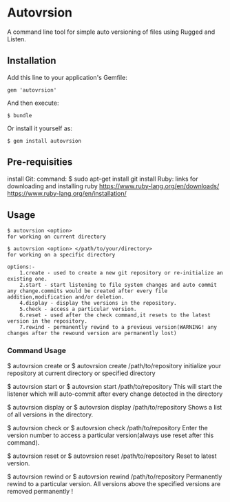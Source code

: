 # Autovrsion

A command line tool for simple auto versioning of files using Rugged and Listen.

## Installation

Add this line to your application's Gemfile:

    gem 'autovrsion'

And then execute:

    $ bundle

Or install it yourself as:

    $ gem install autovrsion

## Pre-requisities
install Git:
command: $ sudo apt-get install git
install Ruby:
links for downloading and installing ruby 
https://www.ruby-lang.org/en/downloads/
https://www.ruby-lang.org/en/installation/

## Usage
	$ autovrsion <option>
	for working on current directory

	$ autovrsion <option> </path/to/your/directory>
	for working on a specific directory

	options:-
		1.create - used to create a new git repository or re-initialize an existing one.
		2.start - start listening to file system changes and auto commit any change.commits would be created after every file addition,modification and/or deletion.
		4.display - display the versions in the repository.
		5.check - access a particular version.
		6.reset - used after the check command,it resets to the latest version in the repository.
		7.rewind - permanently rewind to a previous version(WARNING! any changes after the rewound version are permanently lost)

### Command Usage

$ autovrsion create
or
$ autovrsion create /path/to/repository
initialize your repository at current directory or specified directory

$ autovrsion start 
or
$ autovrsion start /path/to/repository
This will start the listener which will auto-commit after every change detected in the directory

$ autovrsion display
or
$ autovrsion display /path/to/repository
Shows a list of all versions in the directory.

$ autovrsion check
or
$ autovrsion check /path/to/repository 
Enter the version number to access a particular version(always use reset after this command).

$ autovrsion reset
or
$ autovrsion reset /path/to/repository
Reset to latest version.

$ autovrsion rewind
or
$ autovrsion rewind /path/to/repository
Permanently rewind to a particular version. All versions above the specified versions are removed permanently !
